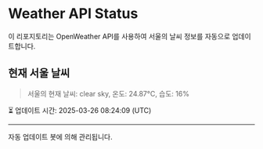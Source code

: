 
# Weather API Status

이 리포지토리는 OpenWeather API를 사용하여 서울의 날씨 정보를 자동으로 업데이트합니다.

## 현재 서울 날씨
> 서울의 현재 날씨: clear sky, 온도: 24.87°C, 습도: 16%

⏳ 업데이트 시간: 2025-03-26 08:24:09 (UTC)

---
자동 업데이트 봇에 의해 관리됩니다.
